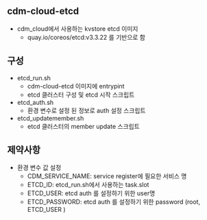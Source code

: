 ## cdm-cloud-etcd
  * cdm_cloud에서 사용하는 kvstore etcd 이미지
    * quay.io/coreos/etcd:v3.3.22 를 기반으로 함

## 구성 
  * etcd_run.sh
    * cdm-cloud-etcd 이미지에 entrypint
    * etcd 클러스터 구성 및 etcd 시작 스크립트
  * etcd_auth.sh
    * 환경 변수로 설정 된 정보로 auth 설정 스크립트
  * etcd_updatemember.sh
    * etcd 클러스터의 member update 스크립트

## 제약사항
  * 환경 변수 값 설정
    * CDM_SERVICE_NAME: service register에 필요한 서비스 명
    * ETCD_ID: etcd_run.sh에서 사용하는 task.slot
    * ETCD_USER: etcd auth 를 설정하기 위한 user명 
    * ETCD_PASSWORD: etcd auth 를 설정하기 위한 password (root, ETCD_USER )